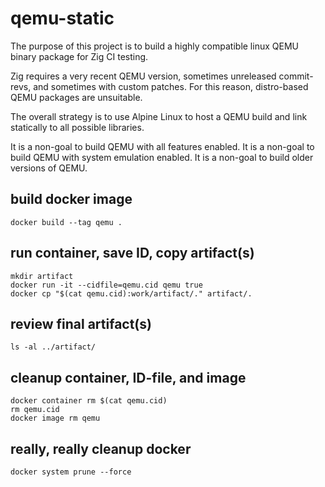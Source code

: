 # qemu-static

The purpose of this project is to build a highly compatible linux QEMU binary
package for Zig CI testing.

Zig requires a very recent QEMU version, sometimes unreleased commit-revs, and
sometimes with custom patches. For this reason, distro-based QEMU packages are
unsuitable.

The overall strategy is to use Alpine Linux to host a QEMU build and link
statically to all possible libraries.

It is a non-goal to build QEMU with all features enabled.
It is a non-goal to build QEMU with system emulation enabled.
It is a non-goal to build older versions of QEMU.

## build docker image
```
docker build --tag qemu .
```

## run container, save ID, copy artifact(s)
```
mkdir artifact
docker run -it --cidfile=qemu.cid qemu true
docker cp "$(cat qemu.cid):work/artifact/." artifact/.
```

## review final artifact(s)
```
ls -al ../artifact/
```

## cleanup container, ID-file, and image
```
docker container rm $(cat qemu.cid)
rm qemu.cid
docker image rm qemu
```

## really, really cleanup docker
```
docker system prune --force
```
